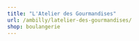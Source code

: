```yaml
---
title: "L'Atelier des Gourmandises"
url: /ambilly/latelier-des-gourmandises/
shop: boulangerie
---
```

